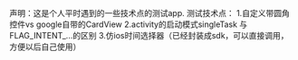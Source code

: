 声明：这是个人平时遇到的一些技术点的测试app.
测试技术点：
1.自定义带圆角控件vs google自带的CardView
2.activity的启动模式singleTask 与FLAG_INTENT_...的区别
3.仿ios时间选择器（已经封装成sdk，可以直接调用，方便以后自己使用）
